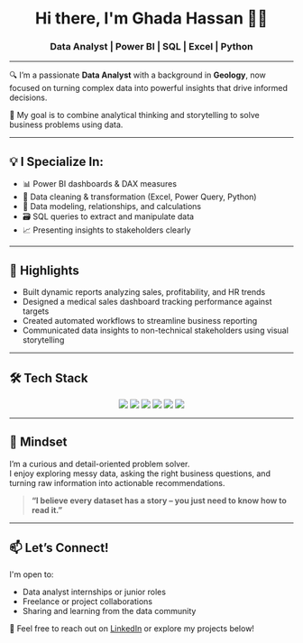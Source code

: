 <h1 align="center">Hi there, I'm Ghada Hassan 👩‍💻</h1>
<h3 align="center">Data Analyst | Power BI | SQL | Excel | Python</h3>

---

🔍 I’m a passionate **Data Analyst** with a background in **Geology**, now focused on turning complex data into powerful insights that drive informed decisions.  

🎯 My goal is to combine analytical thinking and storytelling to solve business problems using data.

---

## 💡 I Specialize In:

- 📊 Power BI dashboards & DAX measures  
- 🧹 Data cleaning & transformation (Excel, Power Query, Python)  
- 🧠 Data modeling, relationships, and calculations  
- 🗃 SQL queries to extract and manipulate data  
- 📈 Presenting insights to stakeholders clearly

---

## 🚀 Highlights

- Built dynamic reports analyzing sales, profitability, and HR trends  
- Designed a medical sales dashboard tracking performance against targets  
- Created automated workflows to streamline business reporting  
- Communicated data insights to non-technical stakeholders using visual storytelling

---

## 🛠 Tech Stack

<p align="center">
  <img src="https://img.shields.io/badge/-Power%20BI-F2C811?style=for-the-badge&logo=powerbi&logoColor=black" />
  <img src="https://img.shields.io/badge/-SQL-4479A1?style=for-the-badge&logo=postgresql&logoColor=white" />
  <img src="https://img.shields.io/badge/-Excel-217346?style=for-the-badge&logo=microsoft-excel&logoColor=white" />
  <img src="https://img.shields.io/badge/-Python-3776AB?style=for-the-badge&logo=python&logoColor=white" />
  <img src="https://img.shields.io/badge/-DAX-000000?style=for-the-badge&logoColor=white" />
  <img src="https://img.shields.io/badge/-ETL-4B8BBE?style=for-the-badge&logo=databricks&logoColor=white" />
</p>

---

## 🧠 Mindset

I’m a curious and detail-oriented problem solver.  
I enjoy exploring messy data, asking the right business questions, and turning raw information into actionable recommendations.  

> **“I believe every dataset has a story – you just need to know how to read it.”**

---

## 📫 Let’s Connect!

I'm open to:
- Data analyst internships or junior roles  
- Freelance or project collaborations  
- Sharing and learning from the data community

📩 Feel free to reach out on [LinkedIn](https://www.linkedin.com/in/ghada-hassan) or explore my projects below!
